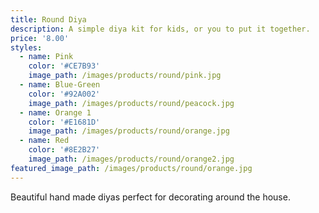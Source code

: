 ```yaml
---
title: Round Diya
description: A simple diya kit for kids, or you to put it together.
price: '8.00'
styles:
  - name: Pink
    color: '#CE7B93'
    image_path: /images/products/round/pink.jpg
  - name: Blue-Green
    color: '#92A002'
    image_path: /images/products/round/peacock.jpg
  - name: Orange 1
    color: '#E1681D'
    image_path: /images/products/round/orange.jpg
  - name: Red
    color: '#8E2B27'
    image_path: /images/products/round/orange2.jpg
featured_image_path: /images/products/round/orange.jpg
---
```


Beautiful hand made diyas perfect for decorating around the house.
